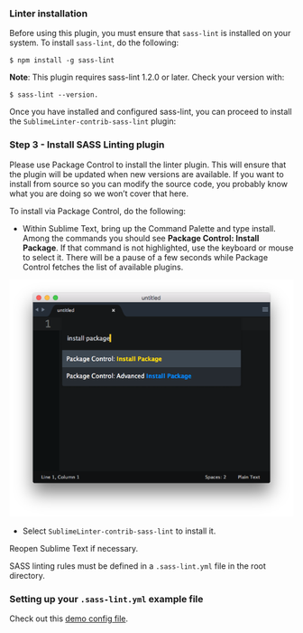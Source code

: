 ### Linter installation

Before using this plugin, you must ensure that `sass-lint` is installed on your system. To install `sass-lint`, do the following:

````
$ npm install -g sass-lint
````

**Note**: This plugin requires sass-lint 1.2.0 or later. Check your version with:
````
$ sass-lint --version.
````
Once you have installed and configured sass-lint, you can proceed to install the `SublimeLinter-contrib-sass-lint` plugin: 

### Step 3 - Install SASS Linting plugin

Please use Package Control to install the linter plugin. This will ensure that the plugin will be updated when new versions are available. If you want to install from source so you can modify the source code, you probably know what you are doing so we won’t cover that here.

To install via Package Control, do the following:

- Within Sublime Text, bring up the Command Palette and type install. Among the commands you should see **Package Control: Install Package**. If that command is not highlighted, use the keyboard or mouse to select it. There will be a pause of a few seconds while Package Control fetches the list of available plugins.

![](../img/package-control.png)

- Select `SublimeLinter-contrib-sass-lint` to install it.

Reopen Sublime Text if necessary.

SASS linting rules must be defined in a `.sass-lint.yml` file in the root directory.

### Setting up your `.sass-lint.yml` example file

Check out this [demo config file](https://github.com/sasstools/sass-lint/blob/master/lib/config/sass-lint.yml).